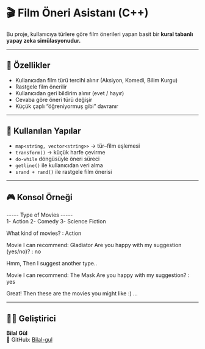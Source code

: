 # 🎬 Film Öneri Asistanı (C++)

Bu proje, kullanıcıya türlere göre film önerileri yapan basit bir **kural tabanlı yapay zeka simülasyonudur.**

---

## 📌 Özellikler

- Kullanıcıdan film türü tercihi alınır (Aksiyon, Komedi, Bilim Kurgu)
- Rastgele film önerilir
- Kullanıcıdan geri bildirim alınır (evet / hayır)
- Cevaba göre öneri türü değişir
- Küçük çaplı “öğreniyormuş gibi” davranır

---

## 🧠 Kullanılan Yapılar

- `map<string, vector<string>>` → tür–film eşlemesi  
- `transform()` → küçük harfe çevirme  
- `do-while` döngüsüyle öneri süreci  
- `getline()` ile kullanıcıdan veri alma  
- `srand + rand()` ile rastgele film önerisi

---

## 🎮 Konsol Örneği

----- Type of Movies -----  
1- Action
2- Comedy
3- Science Fiction

What kind of movies? : Action

Movie I can recommend: Gladiator
Are you happy with my suggestion (yes/no)? : no

Hmm, Then I suggest another type..

Movie I can recommend: The Mask
Are you happy with my suggestion? : yes

Great! Then these are the movies you might like :)
...


---

## 🧑‍💻 Geliştirici

**Bilal Gül**  
📁 GitHub: [Bilal-gul](https://github.com/Bilal-gul)
